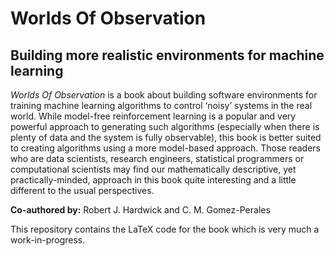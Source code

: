 # Worlds Of Observation
## Building more realistic environments for machine learning

_Worlds Of Observation_ is a book about building software environments for training machine learning algorithms to control ‘noisy’ systems in the real world. While model-free reinforcement learning is a popular and very powerful approach to generating such algorithms (especially when there is plenty of data and the system is fully observable), this book is better suited to creating algorithms using a more model-based approach. Those readers who are data scientists, research engineers, statistical programmers or computational scientists may find our mathematically descriptive, yet practically-minded, approach in this book quite interesting and a little different to the usual perspectives.

**Co-authored by:** Robert J. Hardwick and C. M. Gomez-Perales

This repository contains the LaTeX code for the book which is very much a work-in-progress.
